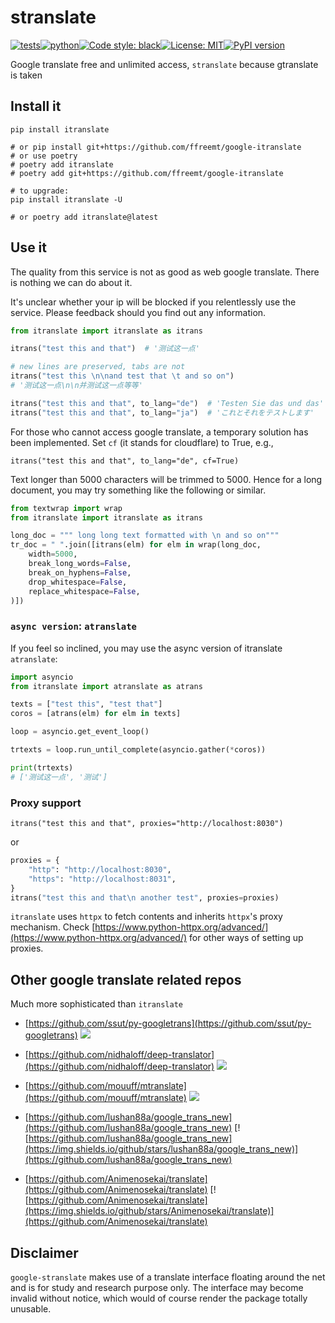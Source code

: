 # stranslate
[![tests](https://github.com/ffreemt/google-stranslate/actions/workflows/routine-tests.yml/badge.svg)](https://github.com/ffreemt/google-stranslate/actions)[![python](https://img.shields.io/static/v1?label=python+&message=3.7%2B&color=blue)](https://img.shields.io/static/v1?label=python+&message=3.7%2B&color=blue)[![Code style: black](https://img.shields.io/badge/code%20style-black-000000.svg)](https://github.com/psf/black)[![License: MIT](https://img.shields.io/badge/License-MIT-yellow.svg)](https://opensource.org/licenses/MIT)[![PyPI version](https://badge.fury.io/py/itranslate.svg)](https://badge.fury.io/py/itranslate)

Google translate free and unlimited access, `stranslate` because gtranslate is taken

## Install it

```shell
pip install itranslate

# or pip install git+https://github.com/ffreemt/google-itranslate
# or use poetry
# poetry add itranslate
# poetry add git+https://github.com/ffreemt/google-itranslate

# to upgrade:
pip install itranslate -U

# or poetry add itranslate@latest
```

## Use it

The quality from this service is not as good as web google translate. There is nothing we can do about it.

It's unclear whether your ip will be blocked if you relentlessly use the service. Please feedback should you find out any information.

```python
from itranslate import itranslate as itrans

itrans("test this and that")  # '测试这一点'

# new lines are preserved, tabs are not
itrans("test this \n\nand test that \t and so on")
# '测试这一点\n\n并测试这一点等等'

itrans("test this and that", to_lang="de")  # 'Testen Sie das und das'
itrans("test this and that", to_lang="ja")  # 'これとそれをテストします'
```
For those who cannot access google translate, a temporary solution has been implemented. Set `cf` (it stands for cloudflare) to True, e.g.,
```
itrans("test this and that", to_lang="de", cf=True) 
```

Text longer than 5000 characters will be trimmed to 5000. Hence for a long document, you may try something like the following or similar.
```python
from textwrap import wrap
from itranslate import itranslate as itrans

long_doc = """ long long text formatted with \n and so on"""
tr_doc = " ".join([itrans(elm) for elm in wrap(long_doc,
    width=5000,
    break_long_words=False,
    break_on_hyphens=False,
    drop_whitespace=False,
    replace_whitespace=False,
)])
```

### `async version`: `atranslate`
If you feel so inclined, you may use the async version of itranslate ``atranslate``:
```python
import asyncio
from itranslate import atranslate as atrans

texts = ["test this", "test that"]
coros = [atrans(elm) for elm in texts]

loop = asyncio.get_event_loop()

trtexts = loop.run_until_complete(asyncio.gather(*coros))

print(trtexts)
# ['测试这一点', '测试']
```

### Proxy support
```
itrans("test this and that", proxies="http://localhost:8030")
```
or
```python
proxies = {
    "http": "http://localhost:8030",
    "https": "http://localhost:8031",
}
itrans("test this and that\n another test", proxies=proxies)
```

`itranslate` uses ``httpx`` to fetch contents and inherits ``httpx``'s proxy mechanism. Check [https://www.python-httpx.org/advanced/](https://www.python-httpx.org/advanced/) for other ways of setting up proxies.

## Other google translate related repos
Much more sophisticated than `itranslate`
*   [https://github.com/ssut/py-googletrans](https://github.com/ssut/py-googletrans) [![](https://img.shields.io/github/stars/ssut/py-googletrans)](https://github.com/ssut/py-googletrans)
*   [https://github.com/nidhaloff/deep-translator](https://github.com/nidhaloff/deep-translator) [![](https://img.shields.io/github/stars/nidhaloff/deep-translator)](https://github.com/nidhaloff/deep-translator)

*   [https://github.com/mouuff/mtranslate](https://github.com/mouuff/mtranslate) [![](https://img.shields.io/github/stars/mouuff/mtranslate)](https://github.com/mouuff/mtranslate)
*   [https://github.com/lushan88a/google_trans_new](https://github.com/lushan88a/google_trans_new) [![https://github.com/lushan88a/google_trans_new](https://img.shields.io/github/stars/lushan88a/google_trans_new)](https://github.com/lushan88a/google_trans_new)
*   [https://github.com/Animenosekai/translate](https://github.com/Animenosekai/translate) [![https://github.com/Animenosekai/translate](https://img.shields.io/github/stars/Animenosekai/translate)](https://github.com/Animenosekai/translate)

## Disclaimer
``google-stranslate`` makes use of a translate interface floating around the net and is for study and research purpose only. The interface may become invalid without notice, which would of course render the package totally unusable.
